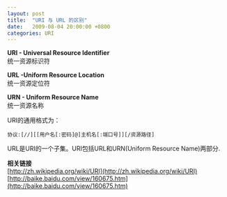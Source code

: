 ```yaml
---
layout: post
title:  "URI 与 URL 的区别"
date:   2009-08-04 20:00:00 +0800
categories: URI
---
```

**URI - Universal Resource Identifier**  
统一资源标识符

**URL -Uniform Resource Location**  
统一资源定位符

**URN - Uniform Resource Name**  
统一资源名称

URI的通用格式为：

<code>协议:[//][[用户名[:密码]@]主机名[:端口号]][/资源路径]</code>

URL是URI的一个子集。URI包括URL和URN(Uniform Resource Name)两部分.

**相关链接**  
[http://zh.wikipedia.org/wiki/URI](http://zh.wikipedia.org/wiki/URI)  
[http://baike.baidu.com/view/160675.htm](http://baike.baidu.com/view/160675.htm)
